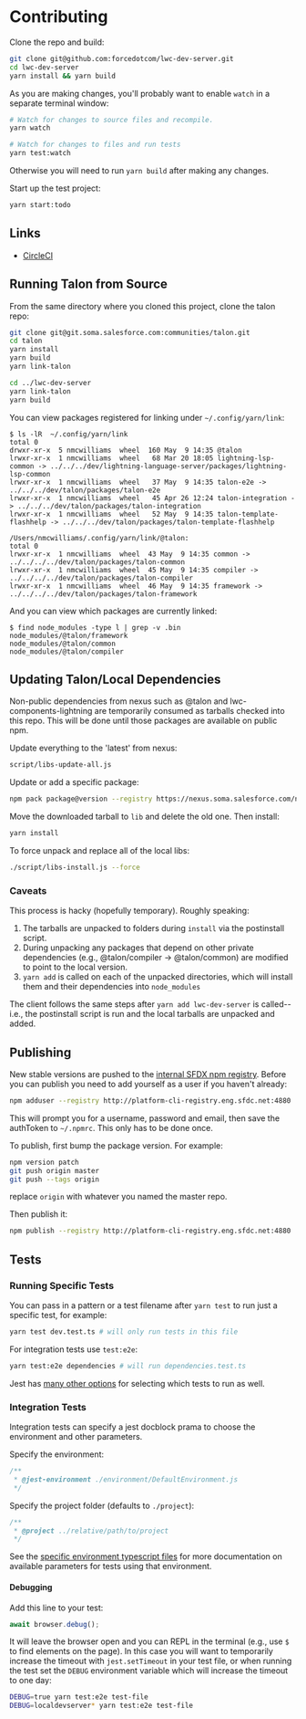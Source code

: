 # Contributing

Clone the repo and build:
```sh
git clone git@github.com:forcedotcom/lwc-dev-server.git
cd lwc-dev-server
yarn install && yarn build
```

As you are making changes, you'll probably want to enable `watch` in a separate terminal window:

```sh
# Watch for changes to source files and recompile.
yarn watch

# Watch for changes to files and run tests
yarn test:watch
```
Otherwise you will need to run `yarn build` after making any changes.

Start up the test project:

```sh
yarn start:todo
```

## Links

- [CircleCI](https://circleci.com/gh/forcedotcom)

## Running Talon from Source

From the same directory where you cloned this project, clone the talon repo:

```sh
git clone git@git.soma.salesforce.com:communities/talon.git
cd talon
yarn install
yarn build
yarn link-talon

cd ../lwc-dev-server
yarn link-talon
yarn build
```

You can view packages registered for linking under `~/.config/yarn/link`:

```console
$ ls -lR  ~/.config/yarn/link
total 0
drwxr-xr-x  5 nmcwilliams  wheel  160 May  9 14:35 @talon
lrwxr-xr-x  1 nmcwilliams  wheel   68 Mar 20 18:05 lightning-lsp-common -> ../../../dev/lightning-language-server/packages/lightning-lsp-common
lrwxr-xr-x  1 nmcwilliams  wheel   37 May  9 14:35 talon-e2e -> ../../../dev/talon/packages/talon-e2e
lrwxr-xr-x  1 nmcwilliams  wheel   45 Apr 26 12:24 talon-integration -> ../../../dev/talon/packages/talon-integration
lrwxr-xr-x  1 nmcwilliams  wheel   52 May  9 14:35 talon-template-flashhelp -> ../../../dev/talon/packages/talon-template-flashhelp

/Users/nmcwilliams/.config/yarn/link/@talon:
total 0
lrwxr-xr-x  1 nmcwilliams  wheel  43 May  9 14:35 common -> ../../../../dev/talon/packages/talon-common
lrwxr-xr-x  1 nmcwilliams  wheel  45 May  9 14:35 compiler -> ../../../../dev/talon/packages/talon-compiler
lrwxr-xr-x  1 nmcwilliams  wheel  46 May  9 14:35 framework -> ../../../../dev/talon/packages/talon-framework
```

And you can view which packages are currently linked:

```console
$ find node_modules -type l | grep -v .bin
node_modules/@talon/framework
node_modules/@talon/common
node_modules/@talon/compiler
```

## Updating Talon/Local Dependencies

Non-public dependencies from nexus such as @talon and lwc-components-lightning are temporarily consumed as tarballs checked into this repo. This will be done until those packages are available on public npm.

Update everything to the 'latest' from nexus:

```sh
script/libs-update-all.js
```

Update or add a specific package:

```sh
npm pack package@version --registry https://nexus.soma.salesforce.com/nexus/content/groups/npm-all/
```

Move the downloaded tarball to `lib` and delete the old one. Then install:

```sh
yarn install
```

To force unpack and replace all of the local libs:

```sh
./script/libs-install.js --force
```

### Caveats

This process is hacky (hopefully temporary). Roughly speaking:

1. The tarballs are unpacked to folders during `install` via the postinstall script.
2. During unpacking any packages that depend on other private dependencies (e.g., @talon/compiler -> @talon/common) are modified to point to the local version.
3. `yarn add` is called on each of the unpacked directories, which will install them and their dependencies into `node_modules` 

The client follows the same steps after `yarn add lwc-dev-server` is called-- i.e., the postinstall script is run and the local tarballs are unpacked and added.

## Publishing

New stable versions are pushed to the [internal SFDX npm registry](http://platform-cli-registry.eng.sfdc.net:4880/#/). Before you can publish you need to add yourself as a user if you haven't already:

```sh
npm adduser --registry http://platform-cli-registry.eng.sfdc.net:4880
```

This will prompt you for a username, password and email, then save the authToken to `~/.npmrc`. This only has to be done once.

To publish, first bump the package version. For example: 

```sh
npm version patch
git push origin master
git push --tags origin
```

replace `origin` with whatever you named the master repo.

Then publish it:
```sh
npm publish --registry http://platform-cli-registry.eng.sfdc.net:4880
```

## Tests

### Running Specific Tests

You can pass in a pattern or a test filename after `yarn test` to run just a specific test, for example:

```sh
yarn test dev.test.ts # will only run tests in this file    
```

For integration tests use `test:e2e`:

```sh
yarn test:e2e dependencies # will run dependencies.test.ts
```

Jest has [many other options](https://jestjs.io/docs/en/cli#running-from-the-command-line) for selecting which tests to run as well.

### Integration Tests

Integration tests can specify a jest docblock prama to choose the environment and other parameters.

Specify the environment:

```js
/**
 * @jest-environment ./environment/DefaultEnvironment.js
 */
```

Specify the project folder (defaults to `./project`):

```js
/**
 * @project ../relative/path/to/project
 */
```

See the [specific environment typescript files](/integration-tests/environment ) for more documentation on available parameters for tests using that environment.

#### Debugging

Add this line to your test:

```js
await browser.debug();
```

It will leave the browser open and you can REPL in the terminal (e.g., use `$` to find elements on the page). In this case you will want to temporarily increase the timeout with `jest.setTimeout` in your test file, or when running the test set the `DEBUG` environment variable which will increase the timeout to one day:

```sh
DEBUG=true yarn test:e2e test-file
DEBUG=localdevserver* yarn test:e2e test-file
```
